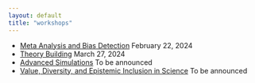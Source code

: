 ```yaml
---
layout: default
title: "workshops"
---
```



- [Meta Analysis and Bias Detection](_posts/2024-02-22-MetaAnalysis.md) February 22, 2024
- [Theory Building](_posts/2024-03-27-theory.md) March 27, 2024
- [Advanced Simulations](_posts/simulation.md) To be announced
- [Value, Diversity, and Epistemic Inclusion in Science](_posts/epistemic.md) To be announced
